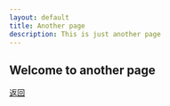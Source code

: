 ```yaml
---
layout: default
title: Another page
description: This is just another page
---
```


## Welcome to another page


[返回](./)
